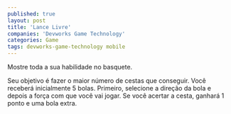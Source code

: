 ```yaml
---
published: true
layout: post
title: 'Lance Livre'
companies: 'Devworks Game Technology'
categories: Game
tags: devworks-game-technology mobile
---
```

Mostre toda a sua habilidade no basquete.

Seu objetivo é fazer o maior número de cestas que conseguir. Você receberá inicialmente 5 bolas. Primeiro, selecione a direção da bola e depois a força com que você vai jogar. Se você acertar a cesta, ganhará 1 ponto e uma bola extra.